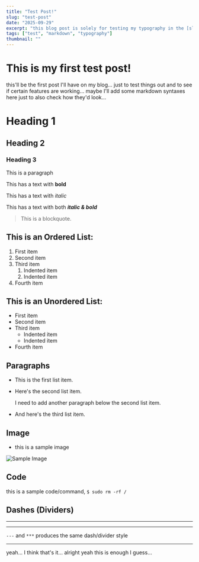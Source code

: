 ```yaml
---
title: "Test Post!"
slug: "test-post"
date: "2025-09-29"
excerpt: "this blog post is solely for testing my typography in the [slug] page..."
tags: ["test", "markdown", "typography"]
thumbnail: ""
---
```


# This is my first test post!

this'll be the first post I'll have on my blog... just to test things out and to see if certain
features are working... maybe I'll add some markdown syntaxes here just to also check how they'd look...

# Heading 1

## Heading 2

### Heading 3

This is a paragraph

This has a text with **bold**

This has a text with *italic*

This has a text with both ***italic & bold***

> This is a blockquote.

## This is an Ordered List:

1. First item
2. Second item
3. Third item
    1. Indented item
    2. Indented item
4. Fourth item

## This is an Unordered List:

- First item
- Second item
- Third item
    - Indented item
    - Indented item
- Fourth item

## Paragraphs

* This is the first list item.
* Here's the second list item.

    I need to add another paragraph below the second list item.

* And here's the third list item.

## Image

* this is a sample image

![Sample Image](https://images.unsplash.com/photo-1580757468214-c73f7062a5cb?ixlib=rb-4.1.0&ixid=M3wxMjA3fDB8MHxwaG90by1wYWdlfHx8fGVufDB8fHx8fA%3D%3D&auto=format&fit=crop&q=80&w=1032)

## Code

this is a sample code/command, `$ sudo rm -rf /`

## Dashes (Dividers)

---

***

`---` and `***` produces the same dash/divider style

---

yeah... I think that's it... alright yeah this is enough I guess...